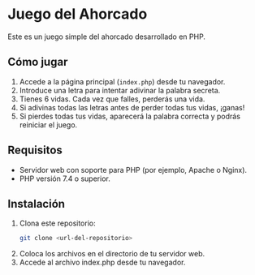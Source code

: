 # Juego del Ahorcado

Este es un juego simple del ahorcado desarrollado en PHP.

## Cómo jugar
1. Accede a la página principal (`index.php`) desde tu navegador.
2. Introduce una letra para intentar adivinar la palabra secreta.
3. Tienes 6 vidas. Cada vez que falles, perderás una vida.
4. Si adivinas todas las letras antes de perder todas tus vidas, ¡ganas!
5. Si pierdes todas tus vidas, aparecerá la palabra correcta y podrás reiniciar el juego.

## Requisitos
- Servidor web con soporte para PHP (por ejemplo, Apache o Nginx).
- PHP versión 7.4 o superior.

## Instalación
1. Clona este repositorio:
   ```bash
   git clone <url-del-repositorio>
2. Coloca los archivos en el directorio de tu servidor web.
3. Accede al archivo index.php desde tu navegador.